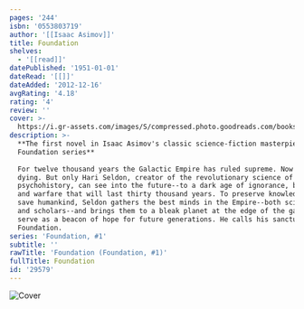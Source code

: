 ```yaml
---
pages: '244'
isbn: '0553803719'
author: '[[Isaac Asimov]]'
title: Foundation
shelves:
  - '[[read]]'
datePublished: '1951-01-01'
dateRead: '[[]]'
dateAdded: '2012-12-16'
avgRating: '4.18'
rating: '4'
review: ''
cover: >-
  https://i.gr-assets.com/images/S/compressed.photo.goodreads.com/books/1417900846l/29579.jpg
description: >-
  **The first novel in Isaac Asimov's classic science-fiction masterpiece, the
  Foundation series**  
    
  For twelve thousand years the Galactic Empire has ruled supreme. Now it is
  dying. But only Hari Seldon, creator of the revolutionary science of
  psychohistory, can see into the future--to a dark age of ignorance, barbarism,
  and warfare that will last thirty thousand years. To preserve knowledge and
  save humankind, Seldon gathers the best minds in the Empire--both scientists
  and scholars--and brings them to a bleak planet at the edge of the galaxy to
  serve as a beacon of hope for future generations. He calls his sanctuary the
  Foundation.
series: 'Foundation, #1'
subtitle: ''
rawTitle: 'Foundation (Foundation, #1)'
fullTitle: Foundation
id: '29579'
---
```

![Cover](https:&#x2F;&#x2F;i.gr-assets.com&#x2F;images&#x2F;S&#x2F;compressed.photo.goodreads.com&#x2F;books&#x2F;1417900846l&#x2F;29579.jpg)
